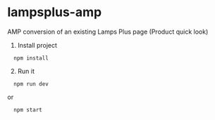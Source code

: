 # lampsplus-amp
AMP conversion of an existing Lamps Plus page (Product quick look)

1. Install project
```
  npm install
```
2. Run it

```
  npm run dev
```
or
```
  npm start
```
